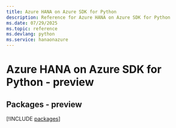 ```yaml
---
title: Azure HANA on Azure SDK for Python
description: Reference for Azure HANA on Azure SDK for Python
ms.date: 07/29/2025
ms.topic: reference
ms.devlang: python
ms.service: hanaonazure
---
```

# Azure HANA on Azure SDK for Python - preview
## Packages - preview
[!INCLUDE [packages](hana-on-azure-index.md)]